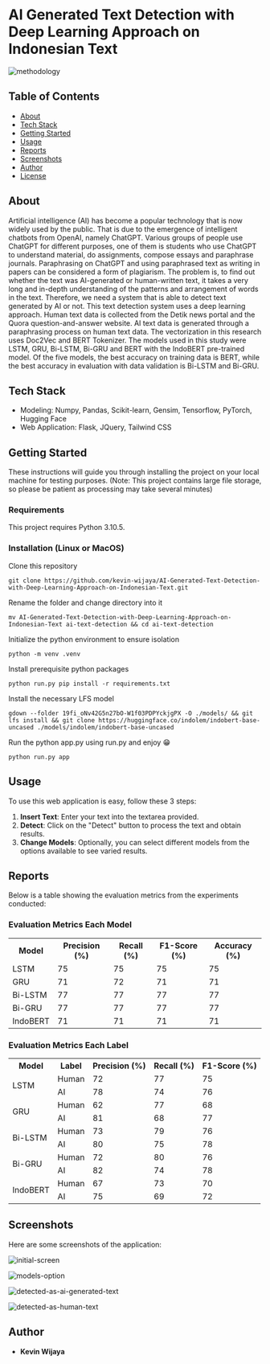 # AI Generated Text Detection with Deep Learning Approach on Indonesian Text
![methodology](research/methodology.png)

## Table of Contents
+ [About](#about)
+ [Tech Stack](#techstack)
+ [Getting Started](#getting_started)
+ [Usage](#usage)
+ [Reports](#reports)
+ [Screenshots](#screenshots)
+ [Author](#author)
+ [License](LICENSE)

## About <a name = "about"></a>

Artificial intelligence (AI) has become a popular technology that is now widely used by the public. That is due to the emergence of intelligent chatbots from OpenAI, namely ChatGPT. Various groups of people use ChatGPT for different purposes, one of them is students who use ChatGPT to understand material, do assignments, compose essays and paraphrase journals. Paraphrasing on ChatGPT and using paraphrased text as writing in papers can be considered a form of plagiarism. The problem is, to find out whether the text was AI-generated or human-written text, it takes a very long and in-depth understanding of the patterns and arrangement of words in the text. Therefore, we need a system that is able to detect text generated by AI or not. This text detection system uses a deep learning approach. Human text data is collected from the Detik news portal and the Quora question-and-answer website. AI text data is generated through a paraphrasing process on human text data. The vectorization in this research uses Doc2Vec and BERT Tokenizer. The models used in this study were LSTM, GRU, Bi-LSTM, Bi-GRU and BERT with the IndoBERT pre-trained model. Of the five models, the best accuracy on training data is BERT, while the best accuracy in evaluation with data validation is Bi-LSTM and Bi-GRU.

## Tech Stack <a name = "techstack"></a>

- Modeling: Numpy, Pandas, Scikit-learn, Gensim, Tensorflow, PyTorch, Hugging Face
- Web Application: Flask, JQuery, Tailwind CSS

## Getting Started <a name = "getting_started"></a>

These instructions will guide you through installing the project on your local machine for testing purposes. (Note: This project contains large file storage, so please be patient as processing may take several minutes)

### Requirements

This project requires Python 3.10.5.

### Installation (Linux or MacOS)

Clone this repository
```
git clone https://github.com/kevin-wijaya/AI-Generated-Text-Detection-with-Deep-Learning-Approach-on-Indonesian-Text.git
```
Rename the folder and change directory into it
```
mv AI-Generated-Text-Detection-with-Deep-Learning-Approach-on-Indonesian-Text ai-text-detection && cd ai-text-detection
```
Initialize the python environment to ensure isolation
```
python -m venv .venv
```
Install prerequisite python packages
```
python run.py pip install -r requirements.txt
```
Install the necessary LFS model
```
gdown --folder 19fi_oNv42G5n27bO-W1f03PDPYckjgPX -O ./models/ && git lfs install && git clone https://huggingface.co/indolem/indobert-base-uncased ./models/indolem/indobert-base-uncased
```
Run the python app.py using run.py and enjoy 😁
```
python run.py app
```

## Usage <a name = "usage"></a>

To use this web application is easy, follow these 3 steps:

1. **Insert Text**: Enter your text into the textarea provided.
2. **Detect**: Click on the "Detect" button to process the text and obtain results.
3. **Change Models**: Optionally, you can select different models from the options available to see varied results.

## Reports <a name = "reports"></a>

Below is a table showing the evaluation metrics from the experiments conducted:

### Evaluation Metrics Each Model
<table>
    <tr>
        <th>Model</th>
        <th>Precision (%)</th>
        <th>Recall (%)</th>
        <th>F1-Score (%)</th>
        <th>Accuracy (%)</th>
    </tr>
    <tr>
        <td>LSTM</td>
        <td>75</td>
        <td>75</td>
        <td>75</td>
        <td>75</td>
    </tr>
    <tr>
        <td>GRU</td>
        <td>71</td>
        <td>72</td>
        <td>71</td>
        <td>71</td>
    </tr>
    <tr>
        <td>Bi-LSTM</td>
        <td>77</td>
        <td>77</td>
        <td>77</td>
        <td>77</td>
    </tr>
    <tr>
        <td>Bi-GRU</td>
        <td>77</td>
        <td>77</td>
        <td>77</td>
        <td>77</td>
    </tr>
        <tr>
        <td>IndoBERT</td>
        <td>71</td>
        <td>71</td>
        <td>71</td>
        <td>71</td>
    </tr>
</table>

### Evaluation Metrics Each Label
<table>
    <tr>
        <th>Model</th>
        <th>Label</th>
        <th>Precision (%)</th>
        <th>Recall (%)</th>
        <th>F1-Score (%)</th>
    </tr>
    <tr>
        <td rowspan="2">LSTM</td>
        <td>Human</td>
        <td>72</td>
        <td>77</td>
        <td>75</td>
    </tr>
    <tr>
        <td>AI</td>
        <td>78</td>
        <td>74</td>
        <td>76</td>
    </tr>
        <tr>
        <td rowspan="2">GRU</td>
        <td>Human</td>
        <td>62</td>
        <td>77</td>
        <td>68</td>
    </tr>
    <tr>
        <td>AI</td>
        <td>81</td>
        <td>68</td>
        <td>77</td>
    </tr>
        <tr>
        <td rowspan="2">Bi-LSTM</td>
        <td>Human</td>
        <td>73</td>
        <td>79</td>
        <td>76</td>
    </tr>
    <tr>
        <td>AI</td>
        <td>80</td>
        <td>75</td>
        <td>78</td>
    </tr>
        <tr>
        <td rowspan="2">Bi-GRU</td>
        <td>Human</td>
        <td>72</td>
        <td>80</td>
        <td>76</td>
    </tr>
    <tr>
        <td>AI</td>
        <td>82</td>
        <td>74</td>
        <td>78</td>
    </tr>
        <tr>
        <td rowspan="2">IndoBERT</td>
        <td>Human</td>
        <td>67</td>
        <td>73</td>
        <td>70</td>
    </tr>
    <tr>
        <td>AI</td>
        <td>75</td>
        <td>69</td>
        <td>72</td>
    </tr>
</table>

## Screenshots <a name = "screenshots"></a>

Here are some screenshots of the application:

![initial-screen](https://github.com/kevin-wijaya/resources/raw/main/images/ai-generated-text-detection-with-deep-learning-approach-on-indonesia-text/initial.png)

![models-option](https://github.com/kevin-wijaya/resources/raw/main/images/ai-generated-text-detection-with-deep-learning-approach-on-indonesia-text/models-option.png)

![detected-as-ai-generated-text](https://github.com/kevin-wijaya/resources/raw/main/images/ai-generated-text-detection-with-deep-learning-approach-on-indonesia-text/detected-as-ai-generated-text.png)

![detected-as-human-text](https://github.com/kevin-wijaya/resources/raw/main/images/ai-generated-text-detection-with-deep-learning-approach-on-indonesia-text/detected-as-human-text.png)

## Author <a name = "author"></a>
- **Kevin Wijaya** 